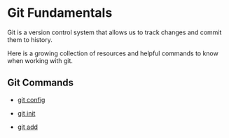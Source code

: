 # Git Fundamentals

Git is a version control system that allows us to track changes and commit them to history.

Here is a growing collection of resources and helpful commands to know when working with git.

## Git Commands

- [git config](./commands/Config.md)

- [git init](./commands/Init.md)

- [git add](./commands/Add.md)
